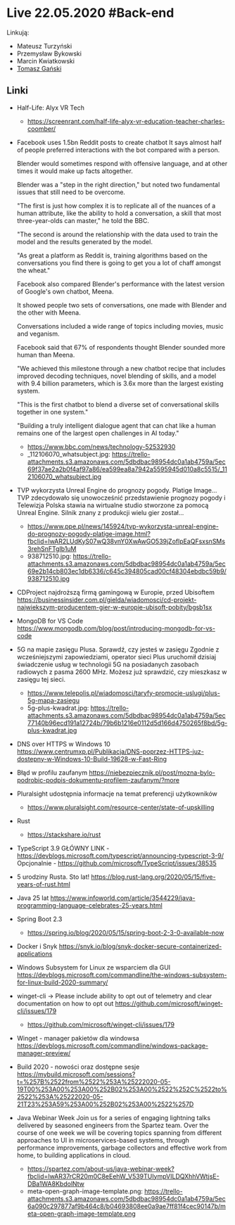 # Live 22.05.2020 #Back-end

Linkują:
- Mateusz Turzyński
- Przemysław Bykowski
- Marcin Kwiatkowski
- [Tomasz Gański](https://www.linkedin.com/in/tomaszganski)

## Linki

* Half-Life: Alyx VR Tech
  * https://screenrant.com/half-life-alyx-vr-education-teacher-charles-coomber/
* Facebook uses 1.5bn Reddit posts to create chatbot
  It says almost half of people preferred interactions with the bot compared with a person.

  Blender would sometimes respond with offensive language, and at other times it would make up facts altogether.


  Blender was a "step in the right direction," but noted two fundamental issues that still need to be overcome.

  "The first is just how complex it is to replicate all of the nuances of a human attribute, like the ability to hold a conversation, a skill that most three-year-olds can master," he told the BBC.

  "The second is around the relationship with the data used to train the model and the results generated by the model.

  "As great a platform as Reddit is, training algorithms based on the conversations you find there is going to get you a lot of chaff amongst the wheat."


  Facebook also compared Blender's performance with the latest version of Google's own chatbot, Meena.

  It showed people two sets of conversations, one made with Blender and the other with Meena.

  Conversations included a wide range of topics including movies, music and veganism.

  Facebook said that 67% of respondents thought Blender sounded more human than Meena.

  "We achieved this milestone through a new chatbot recipe that includes improved decoding techniques, novel blending of skills, and a model with 9.4 billion parameters, which is 3.6x more than the largest existing system.

  "This is the first chatbot to blend a diverse set of conversational skills together in one system."

  "Building a truly intelligent dialogue agent that can chat like a human remains one of the largest open challenges in AI today."

  * https://www.bbc.com/news/technology-52532930
  * _112106070_whatsubject.jpg: https://trello-attachments.s3.amazonaws.com/5dbdbac98954dc0a1ab4759a/5ec69f37ae2a2b0f4af97a86/ea599ea8a7942a5595945d010a8c5515/_112106070_whatsubject.jpg
* TVP wykorzysta Unreal Engine do prognozy pogody. Platige Image...
  TVP zdecydowało się unowocześnić przedstawienie prognozy pogody i Telewizja Polska stawia na wirtualne studio stworzone za pomocą Unreal Engine. Silnik znany z produkcji wielu gier został...

  * https://www.ppe.pl/news/145924/tvp-wykorzysta-unreal-engine-do-prognozy-pogody-platige-image.html?fbclid=IwAR2LUdKyS07wQ38vnY0XwAwGO539jZoflpEaQFsxsnSMs3rehSnFTgIb1uM
  * 938712510.jpg: https://trello-attachments.s3.amazonaws.com/5dbdbac98954dc0a1ab4759a/5ec69e2b14cb803ec1db6336/c645c394805cad00cf48304ebdbc59b9/938712510.jpg
* CDProject najdroższą firmą gamingową w Europie, przed Ubisoftem
  https://businessinsider.com.pl/gielda/wiadomosci/cd-projekt-najwiekszym-producentem-gier-w-europie-ubisoft-pobity/bgsb1sx

* MongoDB for VS Code
  https://www.mongodb.com/blog/post/introducing-mongodb-for-vs-code

* 5G na mapie zasięgu Plusa. Sprawdź, czy jesteś w zasięgu
  Zgodnie z wcześniejszymi zapowiedziami, operator sieci Plus uruchomił dzisiaj świadczenie usług w technologii 5G na posiadanych zasobach radiowych z pasma 2600 MHz. Możesz już sprawdzić, czy mieszkasz w zasięgu tej sieci.

  * https://www.telepolis.pl/wiadomosci/taryfy-promocje-uslugi/plus-5g-mapa-zasiegu
  * 5g-plus-kwadrat.jpg: https://trello-attachments.s3.amazonaws.com/5dbdbac98954dc0a1ab4759a/5ec77140b96ecd191a12724b/79b6b1216e0112d5d166d4750265f8bd/5g-plus-kwadrat.jpg
* DNS over HTTPS w Windows 10
  https://www.centrumxp.pl/Publikacja/DNS-poprzez-HTTPS-juz-dostepny-w-Windows-10-Build-19628-w-Fast-Ring

* Błąd w profilu zaufanym
  https://niebezpiecznik.pl/post/mozna-bylo-podrobic-podpis-dokumentu-profilem-zaufanym/?more

* Pluralsight udostępnia informacje na temat preferencji użytkowników
  * https://www.pluralsight.com/resource-center/state-of-upskilling
* Rust
  * https://stackshare.io/rust
* TypeScript 3.9
  GŁÓWNY LINK - https://devblogs.microsoft.com/typescript/announcing-typescript-3-9/
  Opcjonalnie - https://github.com/microsoft/TypeScript/issues/38535

* 5 urodziny Rusta. Sto lat!
  https://blog.rust-lang.org/2020/05/15/five-years-of-rust.html

* Java 25 lat
  https://www.infoworld.com/article/3544229/java-programming-language-celebrates-25-years.html

* Spring Boot 2.3
  * https://spring.io/blog/2020/05/15/spring-boot-2-3-0-available-now
* Docker i Snyk
  https://snyk.io/blog/snyk-docker-secure-containerized-applications

* Windows Subsystem for Linux ze wsparciem dla GUI
  https://devblogs.microsoft.com/commandline/the-windows-subsystem-for-linux-build-2020-summary/

* winget-cli -> Please include ability to opt out of telemetry and clear documentation on how to opt out
  https://github.com/microsoft/winget-cli/issues/179

  * https://github.com/microsoft/winget-cli/issues/179
* Winget - manager pakietów dla windowsa
  https://devblogs.microsoft.com/commandline/windows-package-manager-preview/

* Build 2020 - nowości oraz dostępne sesje
  https://mybuild.microsoft.com/sessions?t=%257B%2522from%2522%253A%25222020-05-19T00%253A00%253A00%252B02%253A00%2522%252C%2522to%2522%253A%25222020-05-21T23%253A59%253A00%252B02%253A00%2522%257D

* Java Webinar Week
  Join us for a series of engaging lightning talks delivered by seasoned engineers from the Spartez team. Over the course of one week we will be covering topics spanning from different approaches to UI in microservices-based systems, through performance improvements, garbage collectors and effective work from home, to building applications in cloud.

  * https://spartez.com/about-us/java-webinar-week?fbclid=IwAR37rCR20m0C8eEehW_V539TUIympVILDQXhhVWtjsE-DBa1WA8KbdolNtw
  * meta-open-graph-image-template.png: https://trello-attachments.s3.amazonaws.com/5dbdbac98954dc0a1ab4759a/5ec6a090c297877af9b464c8/b04693808ee0a9ae7ff81f4cec90147b/meta-open-graph-image-template.png